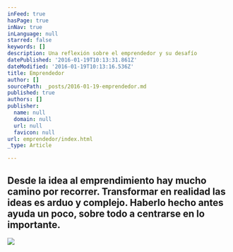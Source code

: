 ```yaml
---
inFeed: true
hasPage: true
inNav: true
inLanguage: null
starred: false
keywords: []
description: Una reflexión sobre el emprendedor y su desafío
datePublished: '2016-01-19T10:13:31.861Z'
dateModified: '2016-01-19T10:13:16.536Z'
title: Emprendedor
author: []
sourcePath: _posts/2016-01-19-emprendedor.md
published: true
authors: []
publisher:
  name: null
  domain: null
  url: null
  favicon: null
url: emprendedor/index.html
_type: Article

---
```

## Desde la idea al emprendimiento hay mucho camino por recorrer. Transformar en realidad las ideas es arduo y complejo. Haberlo hecho antes ayuda un poco, sobre todo a centrarse en lo importante.
![](https://s3-us-west-2.amazonaws.com/the-grid-img/p/cdd245fb452de60fda442c26338d52eba6a05809.png)